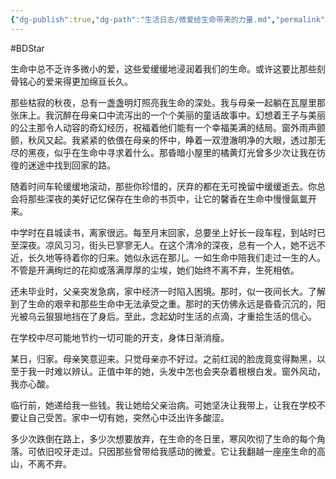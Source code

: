 ```yaml
---
{"dg-publish":true,"dg-path":"生活日志/微爱给生命带来的力量.md","permalink":"/生活日志/微爱给生命带来的力量/","created":"2023-09-06T15:26:18.000+08:00","updated":"2024-11-07T09:42:59.000+08:00"}
---
```


#BDStar

生命中总不乏许多微小的爱，这些爱缓缓地浸润着我们的生命。或许这要比那些刻骨铭心的爱来得更加绵亘长久。

那些枯寂的秋夜，总有一盏盏明灯照亮我生命的深处。我与母亲一起躺在瓦屋里那张床上。我沉醉在母亲口中流泻出的一个个美丽的童话故事中。幻想着王子与美丽的公主那令人动容的奇幻经历，祝福着他们能有一个幸福美满的结局。窗外雨声颤颤，秋风又起。我紧紧的依偎在母亲的怀中，睁着一双澄澈明净的大眼，透过那无尽的黑夜，似乎在生命中寻求着什么。那昏暗小屋里的橘黄灯光曾多少次让我在彷徨的迷途中找到回家的路。

随着时间车轮缓缓地滚动，那些你珍惜的，厌弃的都在无可挽留中缓缓逝去。你总会将那些深夜的美好记忆保存在生命的书页中，让它的馨香在生命中慢慢氤氲开来。

中学时在县城读书，离家很远。每至月末回家，总要坐上好长一段车程，到站时已至深夜。凉风习习，街头已寥寥无人。在这个清冷的深夜，总有一个人，她不远不近，长久地等待着你的归来。她似永远在那儿。一如生命中陪我们走过一生的人。不管是开满绚烂的花抑或落满厚厚的尘埃，她们始终不离不弃，生死相依。

还未毕业时，父亲突发急病，家中经济一时陷入困境。那时，似一夜间长大。了解到了生命的艰辛和那些生命中无法承受之重。那时的天仿佛永远是昏昏沉沉的，阳光被乌云狠狠地挡在了身后。至此，念起幼时生活的点滴，才重拾生活的信心。

在学校中尽可能地节约一切可能的开支，身体日渐消瘦。

某日，归家。母亲笑意迎来。只觉母亲亦不好过。之前红润的脸庞竟变得黝黑，以至于我一时难以辨认。正值中年的她，头发中怎也会夹杂着根根白发。窗外风动，我亦心酸。

临行前，她递给我一些钱。我让她给父亲治病。可她坚决让我带上，让我在学校不要让自己受苦。家中一切有她，突然心中泛出许多酸涩。

多少次跌倒在路上，多少次想要放弃，在生命的冬日里，寒风吹彻了生命的每个角落。可依旧咬牙走过。只因那些曾带给我感动的微爱。它让我翻越一座座生命的高山，不离不弃。